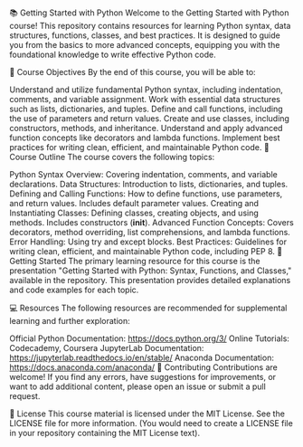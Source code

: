 📚 Getting Started with Python
Welcome to the Getting Started with Python course! This repository contains resources for learning Python syntax, data structures, functions, classes, and best practices. It is designed to guide you from the basics to more advanced concepts, equipping you with the foundational knowledge to write effective Python code.

🌟 Course Objectives
By the end of this course, you will be able to:

Understand and utilize fundamental Python syntax, including indentation, comments, and variable assignment.
Work with essential data structures such as lists, dictionaries, and tuples.
Define and call functions, including the use of parameters and return values.
Create and use classes, including constructors, methods, and inheritance.
Understand and apply advanced function concepts like decorators and lambda functions.
Implement best practices for writing clean, efficient, and maintainable Python code.
📅 Course Outline
The course covers the following topics:

Python Syntax Overview: Covering indentation, comments, and variable declarations.
Data Structures: Introduction to lists, dictionaries, and tuples.
Defining and Calling Functions: How to define functions, use parameters, and return values. Includes default parameter values.
Creating and Instantiating Classes: Defining classes, creating objects, and using methods. Includes constructors (__init__).
Advanced Function Concepts: Covers decorators, method overriding, list comprehensions, and lambda functions.
Error Handling: Using try and except blocks.
Best Practices: Guidelines for writing clean, efficient, and maintainable Python code, including PEP 8.
🚀 Getting Started
The primary learning resource for this course is the presentation "Getting Started with Python: Syntax, Functions, and Classes," available in the repository. This presentation provides detailed explanations and code examples for each topic.

💻 Resources
The following resources are recommended for supplemental learning and further exploration:

Official Python Documentation: https://docs.python.org/3/
Online Tutorials: Codecademy, Coursera
JupyterLab Documentation: https://jupyterlab.readthedocs.io/en/stable/
Anaconda Documentation: https://docs.anaconda.com/anaconda/
🤝 Contributing
Contributions are welcome! If you find any errors, have suggestions for improvements, or want to add additional content, please open an issue or submit a pull request.

📝 License
This course material is licensed under the MIT License. See the LICENSE file for more information. (You would need to create a LICENSE file in your repository containing the MIT License text).
